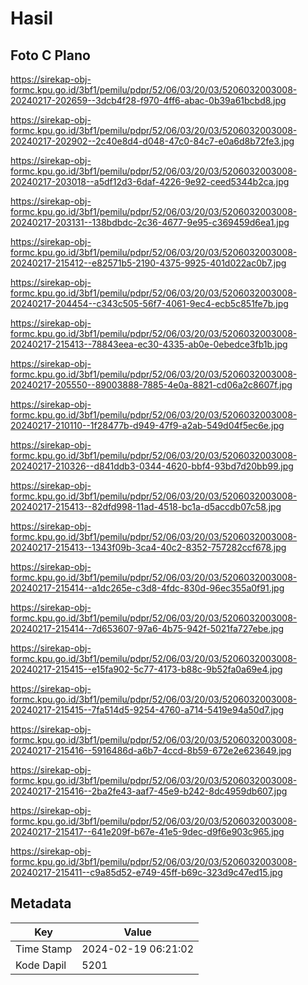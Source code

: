 # Hasil

## Foto C Plano

https://sirekap-obj-formc.kpu.go.id/3bf1/pemilu/pdpr/52/06/03/20/03/5206032003008-20240217-202659--3dcb4f28-f970-4ff6-abac-0b39a61bcbd8.jpg

https://sirekap-obj-formc.kpu.go.id/3bf1/pemilu/pdpr/52/06/03/20/03/5206032003008-20240217-202902--2c40e8d4-d048-47c0-84c7-e0a6d8b72fe3.jpg

https://sirekap-obj-formc.kpu.go.id/3bf1/pemilu/pdpr/52/06/03/20/03/5206032003008-20240217-203018--a5df12d3-6daf-4226-9e92-ceed5344b2ca.jpg

https://sirekap-obj-formc.kpu.go.id/3bf1/pemilu/pdpr/52/06/03/20/03/5206032003008-20240217-203131--138bdbdc-2c36-4677-9e95-c369459d6ea1.jpg

https://sirekap-obj-formc.kpu.go.id/3bf1/pemilu/pdpr/52/06/03/20/03/5206032003008-20240217-215412--e82571b5-2190-4375-9925-401d022ac0b7.jpg

https://sirekap-obj-formc.kpu.go.id/3bf1/pemilu/pdpr/52/06/03/20/03/5206032003008-20240217-204454--c343c505-56f7-4061-9ec4-ecb5c851fe7b.jpg

https://sirekap-obj-formc.kpu.go.id/3bf1/pemilu/pdpr/52/06/03/20/03/5206032003008-20240217-215413--78843eea-ec30-4335-ab0e-0ebedce3fb1b.jpg

https://sirekap-obj-formc.kpu.go.id/3bf1/pemilu/pdpr/52/06/03/20/03/5206032003008-20240217-205550--89003888-7885-4e0a-8821-cd06a2c8607f.jpg

https://sirekap-obj-formc.kpu.go.id/3bf1/pemilu/pdpr/52/06/03/20/03/5206032003008-20240217-210110--1f28477b-d949-47f9-a2ab-549d04f5ec6e.jpg

https://sirekap-obj-formc.kpu.go.id/3bf1/pemilu/pdpr/52/06/03/20/03/5206032003008-20240217-210326--d841ddb3-0344-4620-bbf4-93bd7d20bb99.jpg

https://sirekap-obj-formc.kpu.go.id/3bf1/pemilu/pdpr/52/06/03/20/03/5206032003008-20240217-215413--82dfd998-11ad-4518-bc1a-d5accdb07c58.jpg

https://sirekap-obj-formc.kpu.go.id/3bf1/pemilu/pdpr/52/06/03/20/03/5206032003008-20240217-215413--1343f09b-3ca4-40c2-8352-757282ccf678.jpg

https://sirekap-obj-formc.kpu.go.id/3bf1/pemilu/pdpr/52/06/03/20/03/5206032003008-20240217-215414--a1dc265e-c3d8-4fdc-830d-96ec355a0f91.jpg

https://sirekap-obj-formc.kpu.go.id/3bf1/pemilu/pdpr/52/06/03/20/03/5206032003008-20240217-215414--7d653607-97a6-4b75-942f-5021fa727ebe.jpg

https://sirekap-obj-formc.kpu.go.id/3bf1/pemilu/pdpr/52/06/03/20/03/5206032003008-20240217-215415--e15fa902-5c77-4173-b88c-9b52fa0a69e4.jpg

https://sirekap-obj-formc.kpu.go.id/3bf1/pemilu/pdpr/52/06/03/20/03/5206032003008-20240217-215415--7fa514d5-9254-4760-a714-5419e94a50d7.jpg

https://sirekap-obj-formc.kpu.go.id/3bf1/pemilu/pdpr/52/06/03/20/03/5206032003008-20240217-215416--5916486d-a6b7-4ccd-8b59-672e2e623649.jpg

https://sirekap-obj-formc.kpu.go.id/3bf1/pemilu/pdpr/52/06/03/20/03/5206032003008-20240217-215416--2ba2fe43-aaf7-45e9-b242-8dc4959db607.jpg

https://sirekap-obj-formc.kpu.go.id/3bf1/pemilu/pdpr/52/06/03/20/03/5206032003008-20240217-215417--641e209f-b67e-41e5-9dec-d9f6e903c965.jpg

https://sirekap-obj-formc.kpu.go.id/3bf1/pemilu/pdpr/52/06/03/20/03/5206032003008-20240217-215411--c9a85d52-e749-45ff-b69c-323d9c47ed15.jpg


## Metadata

| Key        | Value               |
| ---------- | ------------------- |
| Time Stamp | 2024-02-19 06:21:02 |
| Kode Dapil | 5201                |



